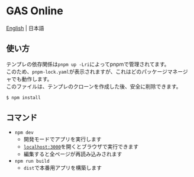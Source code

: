 # GAS Online
[English](README.md) | 日本語
## 使い方
テンプレの依存関係は`pnpm up -Lri`によってpnpmで管理されてます。
<br>このため、`pnpm-lock.yaml`が表示されますが、これはどのパッケージマネージャでも動作します。
<br>このファイルは、テンプレのクローンを作成した後、安全に削除できます。
```sh
$ npm install
```
## コマンド
* `npm dev`
   * 開発モードでアプリを実行します
   * [`localhost:3000`](http://localhost:3000)を開くとブラウザで実行できます
   * 編集すると全ページが再読み込みされます
* `npm run build`
   * `dist`で本番用アプリを構築します
